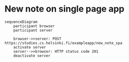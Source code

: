 # **New note on single page app**
```mermaid
sequenceDiagram
    participant browser
    participant server

    browser->>server: POST https://studies.cs.helsinki.fi/exampleapp/new_note_spa
    activate server
    server-->>browser: HTTP status code 201
    deactivate server
```

